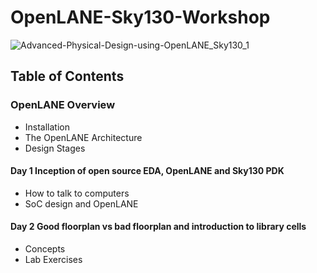 # OpenLANE-Sky130-Workshop
![Advanced-Physical-Design-using-OpenLANE_Sky130_1](https://user-images.githubusercontent.com/43217931/113993308-f5f2f980-9871-11eb-8ba5-9d6db95086aa.png)

## Table of Contents
  ### OpenLANE Overview
  * Installation
  * The OpenLANE Architecture
  * Design Stages
  #### Day 1 Inception of open source EDA, OpenLANE and Sky130 PDK
  * How to talk to computers
  * SoC design and OpenLANE
  #### Day 2 Good floorplan vs bad floorplan and introduction to library cells
  * Concepts
  * Lab Exercises
